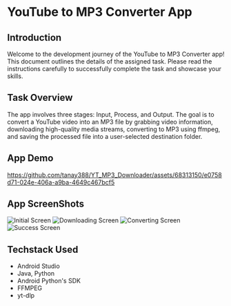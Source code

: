 # YouTube to MP3 Converter App
## Introduction

Welcome to the development journey of the YouTube to MP3 Converter app! This document outlines the details of the assigned task. Please read the instructions carefully to successfully complete the task and showcase your skills.
## Task Overview

The app involves three stages: Input, Process, and Output. The goal is to convert a YouTube video into an MP3 file by grabbing video information, downloading high-quality media streams, converting to MP3 using ffmpeg, and saving the processed file into a user-selected destination folder.

## App Demo
https://github.com/tanay388/YT_MP3_Downloader/assets/68313150/e0758d71-024e-406a-a9ba-4649c467bcf5


## App ScreenShots
![Initial Screen](https://github.com/tanay388/YT_MP3_Downloader/assets/68313150/8cb7cc97-74c3-4295-9b08-83d671ada4e1)
![Downloading Screen](https://github.com/tanay388/YT_MP3_Downloader/assets/68313150/e5fc83fb-b9f6-4e6f-9b28-fd4960b06e9f)
![Converting Screen](https://github.com/tanay388/YT_MP3_Downloader/assets/68313150/f582fb93-5b9f-42ba-9cf1-eb0227a88f58)
![Success Screen](https://github.com/tanay388/YT_MP3_Downloader/assets/68313150/2baababa-a875-4b88-8c8b-bc9b14e33451)


## Techstack Used
* Android Studio
* Java, Python
* Android Python's SDK
* FFMPEG
* yt-dlp

